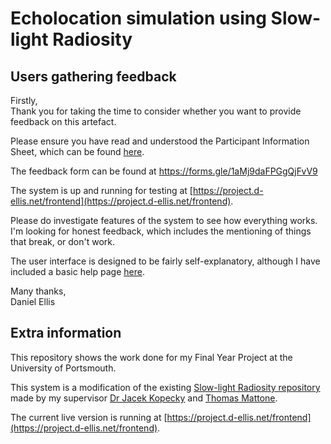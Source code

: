 # Echolocation simulation using Slow-light Radiosity

## Users gathering feedback

Firstly,\
Thank you for taking the time to consider whether you want to provide feedback on this artefact.

Please ensure you have read and understood the Participant Information Sheet, which can be found [here](./Participant-Information-Sheet.pdf).

The feedback form can be found at https://forms.gle/1aMj9daFPGgQjFvV9

The system is up and running for testing at [https://project.d-ellis.net/frontend](https://project.d-ellis.net/frontend).

Please do investigate features of the system to see how everything works. I'm looking for honest feedback, which includes the mentioning of things that break, or don't work.

The user interface is designed to be fairly self-explanatory, although I have included a basic help page [here](https://project.d-ellis.net/frontend/help.html).

Many thanks,\
Daniel Ellis

## Extra information

This repository shows the work done for my Final Year Project at the University of Portsmouth.

This system is a modification of the existing [Slow-light Radiosity repository](https://github.com/portsoc/Slow-light-Radiosity) made by my supervisor [Dr Jacek Kopecky](https://github.com/jacekkopecky) and [Thomas Mattone](https://github.com/Eccsx).

The current live version is running at [https://project.d-ellis.net/frontend](https://project.d-ellis.net/frontend).
